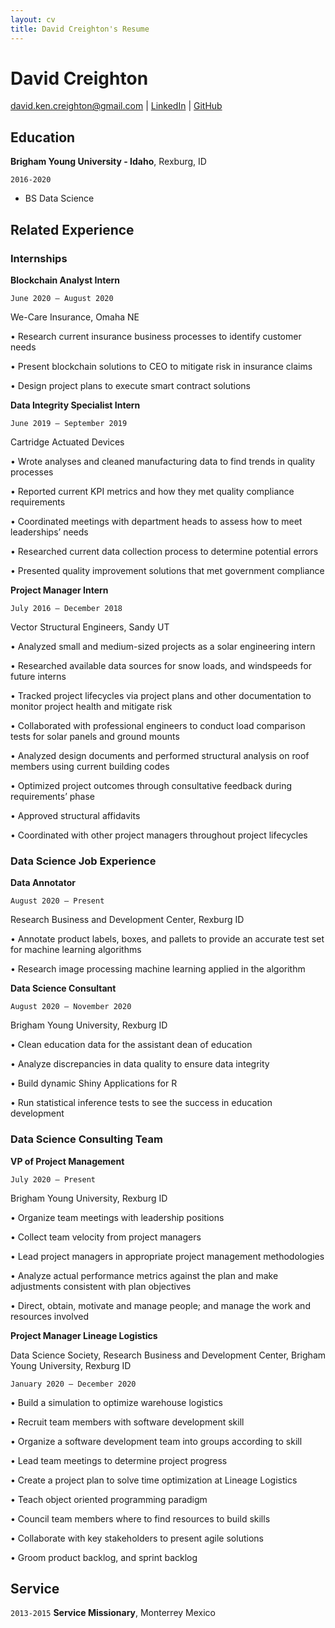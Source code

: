 ```yaml
---
layout: cv
title: David Creighton's Resume
---
```

# David Creighton


<div id="webaddress">
<a href="david.ken.creighton@gmail.com">david.ken.creighton@gmail.com</a>
| <a href="https://linkedin.com/in/david-creighton">LinkedIn</a>
| <a href="https://https://github.com/creightond">GitHub</a>
</div>


## Education


__Brigham Young University - Idaho__, Rexburg, ID

`2016-2020`
- BS Data Science



## Related Experience

### Internships



__Blockchain Analyst Intern__

`June 2020 – August 2020`

We-Care Insurance, Omaha NE

•	Research current insurance business processes to identify customer needs

•	Present blockchain solutions to CEO to mitigate risk in insurance claims

•	Design project plans to execute smart contract solutions



__Data Integrity Specialist Intern__

`June 2019 – September 2019` 

Cartridge Actuated Devices

•	Wrote analyses and cleaned manufacturing data to find trends in quality processes

•	Reported current KPI metrics and how they met quality compliance requirements

•	Coordinated meetings with department heads to assess how to meet leaderships’ needs

•	Researched current data collection process to determine potential errors

•	Presented quality improvement solutions that met government compliance

__Project Manager Intern__

`July 2016 – December 2018`

Vector Structural Engineers, Sandy UT

•	Analyzed small and medium-sized projects as a solar engineering intern 

•	Researched available data sources for snow loads, and windspeeds for future interns

•	Tracked project lifecycles via project plans and other documentation to monitor project health and mitigate risk

•	Collaborated with professional engineers to conduct load comparison tests for solar panels and ground mounts

•	Analyzed design documents and performed structural analysis on roof members using current building codes 

•	Optimized project outcomes through consultative feedback during requirements’ phase

•	Approved structural affidavits

•	Coordinated with other project managers throughout project lifecycles


### Data Science Job Experience


__Data Annotator__

`August 2020 – Present`

Research Business and Development Center, Rexburg ID

•	Annotate product labels, boxes, and pallets to provide an accurate test set for machine learning algorithms

•	Research image processing machine learning applied in the algorithm


__Data Science Consultant__

`August 2020 – November 2020`

Brigham Young University, Rexburg ID

•	Clean education data for the assistant dean of education

•	Analyze discrepancies in data quality to ensure data integrity

•	Build dynamic Shiny Applications for R

•	Run statistical inference tests to see the success in education development

### Data Science Consulting Team

__VP of Project Management__

`July 2020 – Present`

Brigham Young University, Rexburg ID

•	Organize team meetings with leadership positions

•	Collect team velocity from project managers

•	Lead project managers in appropriate project management methodologies 

•	Analyze actual performance metrics against the plan and make adjustments consistent with plan objectives

•	Direct, obtain, motivate and manage people; and manage the work and resources involved


__Project Manager Lineage Logistics__

Data Science Society,  Research Business and Development Center, Brigham Young University, Rexburg ID

`January 2020 – December 2020`

•	Build a simulation to optimize warehouse logistics

•	Recruit team members with software development skill

•	Organize a software development team into groups according to skill

•	Lead team meetings to determine project progress

•	Create a project plan to solve time optimization at Lineage Logistics  

•	Teach object oriented programming paradigm  

•	Council team members where to find resources to build skills

•	Collaborate with key stakeholders to present agile solutions

•	Groom product backlog, and sprint backlog



## Service 


`2013-2015`
__Service Missionary__, Monterrey Mexico



<!-- ### Footer

Last updated: December 2020 -->


